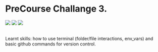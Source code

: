 PreCourse Challange 3.
===================
<div>
<img src = https://img.shields.io/badge/%20-CommandLine%20-yellowgreen.svg>
<img src = https://img.shields.io/badge/%20-GitHub-orange.svg>
<img src = https://img.shields.io/badge/%20-Ruby-blue.svg>

</div>
<br>

Learnt skills: how to use terminal (folder/file interactions, env_vars) and basic github commands for version control.  
